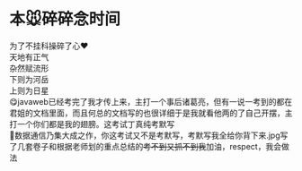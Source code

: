 # 本🐭碎碎念时间
为了不挂科操碎了心❤️<br>
<p1 align="center">天地有正气<br>杂然赋流形<br>下则为河岳<br>上则为日星</p1>
  <br>
😋javaweb已经考完了我才传上来，主打一个事后诸葛亮，但有一说一考到的都在君姐的文档里面，而且何总的文档写的也很详细于是我就看他两的了自己开摆，主打一个你们都是我的翅膀。这考试丁真纯考默写<br>
🤔数据通信乃集大成之作，你这考试又不是考默写，考默写我全给你背下来.jpg写了几套卷子和根据老师划的重点总结的~~考不到又抓不到我~~加油，respect，我会做法

